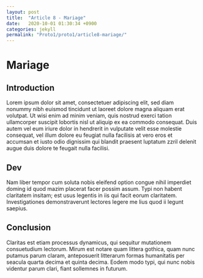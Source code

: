 ```yaml
---
layout: post
title:  "Article 8 - Mariage"
date:   2020-10-01 01:30:34 +0900
categories: jekyll
permalink: "Proto1/proto1/article8-mariage/"
---
```

<h1> Mariage </h1>
<h2>Introduction</h2>

<p> Lorem ipsum dolor sit amet, consectetuer adipiscing elit,
sed diam nonummy nibh euismod tincidunt ut laoreet dolore
magna aliquam erat volutpat. Ut wisi enim ad minim veniam,
quis nostrud exerci tation ullamcorper suscipit lobortis nisl
ut aliquip ex ea commodo consequat. Duis autem vel eum iriure
dolor in hendrerit in vulputate velit esse molestie consequat,
vel illum dolore eu feugiat nulla facilisis at vero eros et
accumsan et iusto odio dignissim qui blandit praesent luptatum
zzril delenit augue duis dolore te feugait nulla facilisi.</p>

<h2>Dev</h2>
<p> Nam liber tempor cum soluta nobis eleifend option congue
nihil imperdiet doming id quod mazim placerat facer possim
assum. Typi non habent claritatem insitam; est usus legentis
in iis qui facit eorum claritatem. Investigationes
demonstraverunt lectores legere me lius quod ii legunt saepius.</p>

<h2>Conclusion</h2>
<p> Claritas est etiam processus dynamicus, qui sequitur mutationem
consuetudium lectorum. Mirum est notare quam littera gothica,
quam nunc putamus parum claram, anteposuerit litterarum formas
humanitatis per seacula quarta decima et quinta decima. Eodem
modo typi, qui nunc nobis videntur parum clari, fiant sollemnes
in futurum.</p>
